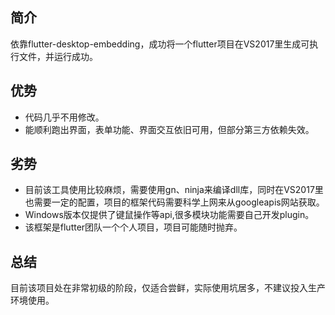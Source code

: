 ## 简介
依靠flutter-desktop-embedding，成功将一个flutter项目在VS2017里生成可执行文件，并运行成功。
## 优势
+ 代码几乎不用修改。
+ 能顺利跑出界面，表单功能、界面交互依旧可用，但部分第三方依赖失效。
## 劣势
+ 目前该工具使用比较麻烦，需要使用gn、ninja来编译dll库，同时在VS2017里也需要一定的配置，项目的框架代码需要科学上网来从googleapis网站获取。
+ Windows版本仅提供了键鼠操作等api,很多模块功能需要自己开发plugin。
+ 该框架是flutter团队一个个人项目，项目可能随时抛弃。
## 总结
目前该项目处在非常初级的阶段，仅适合尝鲜，实际使用坑居多，不建议投入生产环境使用。
